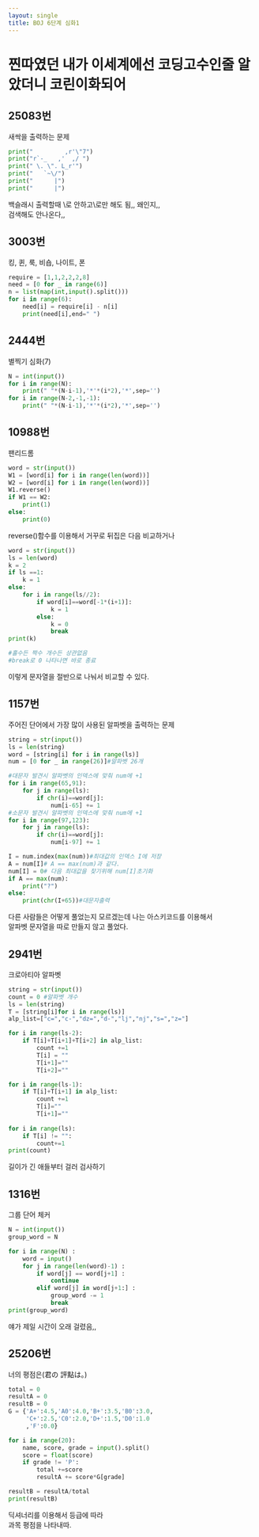 ```yaml
---
layout: single
title: BOJ 6단계 심화1
---
```


# 찐따였던 내가 이세계에선 코딩고수인줄 알았더니 코린이화되어


## 25083번  
새싹을 출력하는 문제
```python
print("         ,r'\"7")
print("r`-_   ,'  ,/ ")
print(" \. \". L_r'")
print("   `~\/")
print("      |")
print("      |")
```
백슬래시 출력할때 \\로 안하고\로만 해도 됨,, 왜인지,,  
검색해도 안나온다,,  

## 3003번  
킹, 퀸, 룩, 비숍, 나이트, 폰
```python
require = [1,1,2,2,2,8]
need = [0 for _ in range(6)]
n = list(map(int,input().split()))
for i in range(6):
    need[i] = require[i] - n[i]
    print(need[i],end=" ")
```

## 2444번  
별찍기 심화(7)
```python
N = int(input())
for i in range(N):
    print(" "*(N-i-1),'*'*(i*2),'*',sep='')
for i in range(N-2,-1,-1):
    print(" "*(N-i-1),'*'*(i*2),'*',sep='')
```
## 10988번  
팬리드롬
```python
word = str(input())
W1 = [word[i] for i in range(len(word))]
W2 = [word[i] for i in range(len(word))]
W1.reverse()
if W1 == W2:
    print(1)
else:
    print(0)
```
reverse()함수를 이용해서 거꾸로 뒤집은 다음 비교하거나
```python
word = str(input())
ls = len(word)
k = 2
if ls ==1:
    k = 1
else:
    for i in range(ls//2):
        if word[i]==word[-1*(i+1)]:
            k = 1
        else:
            k = 0
            break
print(k)

#홀수든 짝수 개수든 상관없음
#break로 0 나타나면 바로 종료
```
이렇게 문자열을 절반으로 나눠서 비교할 수 있다.

## 1157번  
주어진 단어에서 가장 많이 사용된 알파벳을 출력하는 문제
```python
string = str(input())
ls = len(string)
word = [string[i] for i in range(ls)]
num = [0 for _ in range(26)]#알파벳 26개

#대문자 발견시 알파벳의 인덱스에 맞춰 num에 +1
for i in range(65,91):
    for j in range(ls):
        if chr(i)==word[j]:
            num[i-65] += 1
#소문자 발견시 알파벳의 인덱스에 맞춰 num에 +1
for i in range(97,123):
    for j in range(ls):
        if chr(i)==word[j]:
            num[i-97] += 1

I = num.index(max(num))#최대값의 인덱스 I에 저장
A = num[I]# A == max(num)과 같다.
num[I] = 0# 다음 최대값을 찾기위해 num[I]초기화
if A == max(num):
    print("?")
else:
    print(chr(I+65))#대문자출력
```
다른 사람들은 어떻게 풀었는지 모르겠는데 나는 아스키코드를 이용해서  
알파벳 문자열을 따로 만들지 않고 풀었다.  


## 2941번  
크로아티아 알파벳
```python
string = str(input())
count = 0 #알파벳 개수
ls = len(string)
T = [string[i]for i in range(ls)]
alp_list=["c=","c-","dz=","d-","lj","nj","s=","z="]

for i in range(ls-2):
    if T[i]+T[i+1]+T[i+2] in alp_list:
        count +=1
        T[i] = ""
        T[i+1]=""
        T[i+2]=""

for i in range(ls-1):
    if T[i]+T[i+1] in alp_list:
        count +=1
        T[i]=""
        T[i+1]=""
        
for i in range(ls):
    if T[i] != "":
        count+=1
print(count)
```
길이가 긴 애들부터 걸러 검사하기

## 1316번  
그룹 단어 체커
```python
N = int(input())
group_word = N

for i in range(N) :
    word = input()
    for j in range(len(word)-1) :
        if word[j] == word[j+1] :
            continue
        elif word[j] in word[j+1:] :
            group_word -= 1
            break
print(group_word)
```
얘가 제일 시간이 오래 걸렸음,,  
## 25206번  
너의 평점은(君の 評點は｡)
```python
total = 0
resultA = 0
resultB = 0
G = {'A+':4.5,'A0':4.0,'B+':3.5,'B0':3.0,
     'C+':2.5,'C0':2.0,'D+':1.5,'D0':1.0
     ,'F':0.0}

for i in range(20):
    name, score, grade = input().split()
    score = float(score)
    if grade != 'P':
        total +=score
        resultA += score*G[grade]

resultB = resultA/total
print(resultB)
```
딕셔너리를 이용해서 등급에 따라  
과목 평점을 나타내따.


